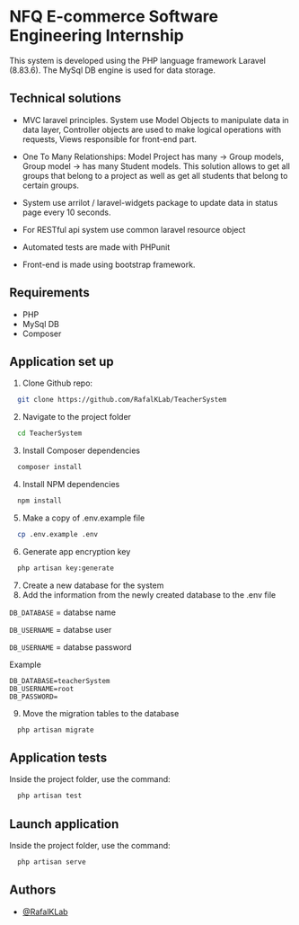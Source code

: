 
# NFQ E-commerce Software Engineering Internship 

This system is developed using the PHP language framework Laravel (8.83.6). The MySql DB engine is used for data storage. 

## Technical solutions
- MVC laravel principles. System use Model Objects to manipulate data in data layer, Controller objects are used to make logical operations with requests, Views responsible for front-end part.

- One To Many Relationships: Model Project has many -> Group models, Group model -> has many Student models. This solution allows to get all groups that belong to a project as well as get all students that belong to certain groups.

- System use arrilot / laravel-widgets package to update data in status page every 10 seconds.
- For RESTful api system use common laravel resource object
- Automated tests are made with PHPunit
- Front-end is made using bootstrap framework.


## Requirements
- PHP
- MySql DB
- Composer

## Application set up

1. Clone Github repo:

```bash
  git clone https://github.com/RafalKLab/TeacherSystem
```

2. Navigate to the project folder

```bash
  cd TeacherSystem
```

3. Install Composer dependencies

```bash
  composer install
```

4. Install NPM dependencies

```bash
  npm install
```

5. Make a copy of .env.example file

```bash
  cp .env.example .env
```

6. Generate app encryption key

```bash
  php artisan key:generate
```

7. Create a new database for the system
8. Add the information from the newly created database to the .env file

`DB_DATABASE` = databse name 

`DB_USERNAME` = databse user

`DB_USERNAME` = databse password

Example
```
DB_DATABASE=teacherSystem
DB_USERNAME=root
DB_PASSWORD=
```

9. Move the migration tables to the database

```bash
  php artisan migrate
```

## Application tests
Inside the project folder, use the command:

```bash
  php artisan test
```


    
## Launch application

Inside the project folder, use the command:

```bash
  php artisan serve
```


## Authors

- [@RafalKLab](https://github.com/RafalKLab)

